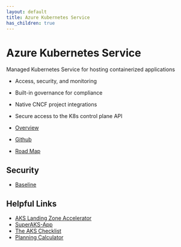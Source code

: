 ```yaml
---
layout: default
title: Azure Kubernetes Service
has_children: true
---
```

# Azure Kubernetes Service
Managed Kubernetes Service for hosting containerized applications

* Access, security, and monitoring
* Built-in governance for compliance
* Native CNCF project integrations
* Secure access to the K8s control plane API


* [Overview](https://learn.microsoft.com/en-us/azure/aks/intro-kubernetes)
* [Github](https://github.com/Azure/AKS/)
* [Road Map](https://github.com/Azure/AKS/projects/1)

## Security
* [Baseline](https://learn.microsoft.com/en-us/security/benchmark/azure/baselines/aks-security-baseline)

## Helpful Links
* [AKS Landing Zone Accelerator](https://github.com/Azure/AKS-Landing-Zone-Accelerator)
* [SuperAKS-App](https://github.com/mosabami/SuperAKS-App)
* [The AKS Checklist](https://www.the-aks-checklist.com/)
* [Planning Calculator](https://implodingduck.github.io/aks-planning-calc/)